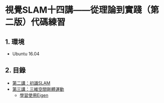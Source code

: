 # 視覺SLAM十四講——從理論到實踐（第二版）代碼練習

## 1. 環境
- Ubuntu 16.04

## 2. 目錄
- [第二講：初識SLAM](https://github.com/gitleej/SLAM_Book_2/tree/main/ch2)
- [第三講：三維空間剛體運動](https://github.com/gitleej/SLAM_Book_2/tree/main/ch3)
    - [學習使用Eigen](https://github.com/gitleej/SLAM_Book_2/tree/main/ch3/useEigen)
